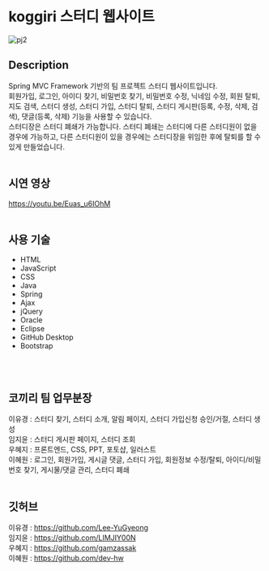 # koggiri 스터디 웹사이트 

![pj2](https://user-images.githubusercontent.com/97337582/153750786-817ec10f-902c-480f-b412-b388a2601643.png)
## Description
Spring MVC Framework 기반의 팀 프로젝트 스터디 웹사이트입니다.
<br>회원가입, 로그인, 아이디 찾기, 비밀번호 찾기, 비밀번호 수정, 닉네임 수정, 회원 탈퇴, 지도 검색, 스터디 생성, 스터디 가입, 스터디 탈퇴, 스터디 게시판(등록, 수정, 삭제, 검색), 댓글(등록, 삭제) 기능을 사용할 수 있습니다.
<br>스터디장은 스터디 폐쇄가 가능합니다. 스터디 폐쇄는 스터디에 다른 스터디원이 없을 경우에 가능하고, 다른 스터디원이 있을 경우에는 스터디장을 위임한 후에 탈퇴를 할 수 있게 만들었습니다.
<br><br>
## 시연 영상
https://youtu.be/Euas_u6IOhM
<br><br>
## 사용 기술
* HTML
* JavaScript
* CSS
* Java
* Spring
* Ajax
* jQuery
* Oracle
* Eclipse
* GitHub Desktop
* Bootstrap 

<br><br>
## 코끼리 팀 업무분장
이유경 : 스터디 찾기, 스터디 소개, 알림 페이지, 스터디 가입신청 승인/거절, 스터디 생성
<br>임지윤 : 스터디 게시판 페이지, 스터디 조회
<br>우혜지 : 프론트엔드, CSS, PPT, 포토샵, 일러스트
<br>이혜원 : 로그인, 회원가입, 게시글 댓글, 스터디 가입, 회원정보 수정/탈퇴, 아이디/비밀번호 찾기, 게시물/댓글 관리, 스터디 폐쇄
<br><br>

## 깃허브
이유경 : https://github.com/Lee-YuGyeong
<br>임지윤 : https://github.com/LIMJIY00N
<br>우혜지 : https://github.com/gamzassak
<br>이혜원 : https://github.com/dev-hw

